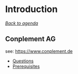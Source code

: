 # Introduction

[_Back to agenda_](../README.md)

## Conplement AG

see: https://www.conplement.de

- [Questions](01-questions.md)
- [Prerequisites](02-prerequisits.md)

